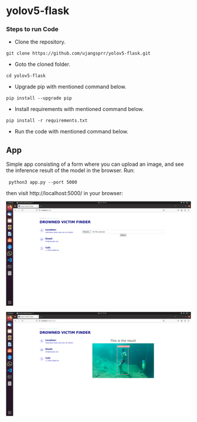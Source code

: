 # yolov5-flask

### Steps to run Code
- Clone the repository.
```
git clone https://github.com/ujangsprr/yolov5-flask.git
```
- Goto the cloned folder.
```
cd yolov5-flask
```
- Upgrade pip with mentioned command below.
```
pip install --upgrade pip
```
- Install requirements with mentioned command below.
```
pip install -r requirements.txt
```
- Run the code with mentioned command below.



## App
Simple app consisting of a form where you can upload an image, and see the inference result of the model in the browser. Run:

` python3 app.py --port 5000`

then visit http://localhost:5000/ in your browser:

![alt text](https://github.com/ujangsprr/yolov5-flask/blob/master/docs/Screenshot%20from%202023-03-27%2001-55-45.png?raw=true)

![alt text](https://github.com/ujangsprr/yolov5-flask/blob/master/docs/Screenshot%20from%202023-03-27%2001-56-04.png?raw=true)
